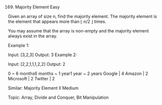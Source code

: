 169. Majority Element
Easy

Given an array of size n, find the majority element. The majority element is the element that appears more than ⌊ n/2 ⌋ times.

You may assume that the array is non-empty and the majority element always exist in the array.

Example 1:

Input: [3,2,3]
Output: 3
Example 2:

Input: [2,2,1,1,1,2,2]
Output: 2

0 ~ 6 months6 months ~ 1 year1 year ~ 2 years
Google | 4 Amazon | 2 Microsoft | 2 Twitter | 2

Similar:
Majority Element II Medium


Topic: Array, Divide and Conquer, Bit Manipulation
